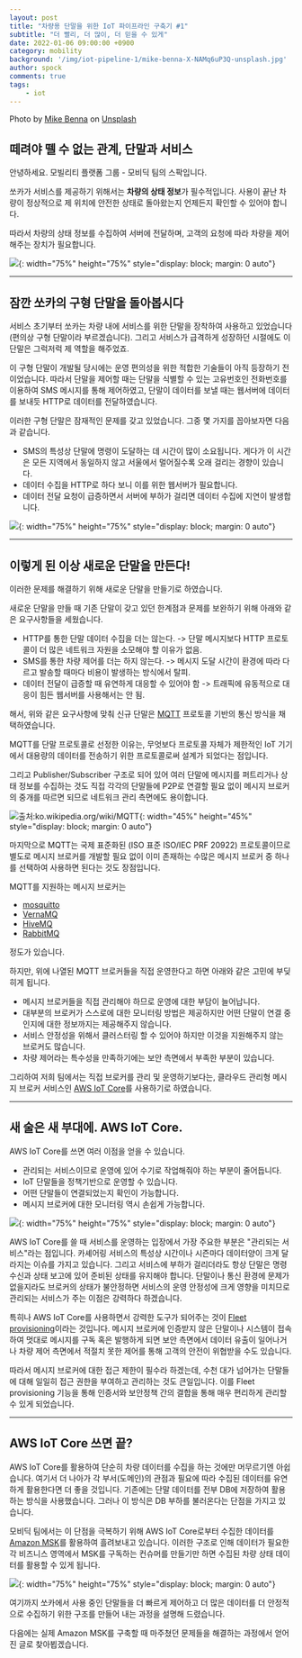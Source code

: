 ```yaml
---
layout: post
title: "차량용 단말을 위한 IoT 파이프라인 구축기 #1"
subtitle: "더 빨리, 더 많이, 더 믿을 수 있게"
date: 2022-01-06 09:00:00 +0900
category: mobility
background: '/img/iot-pipeline-1/mike-benna-X-NAMq6uP3Q-unsplash.jpg'
author: spock
comments: true
tags:
    - iot
---
```


<div class="photo-copyright">
Photo by <a href="https://unsplash.com/@mbenna?utm_source=unsplash&utm_medium=referral&utm_content=creditCopyText">Mike Benna</a> on <a href="https://unsplash.com/s/photos/pipeline?utm_source=unsplash&utm_medium=referral&utm_content=creditCopyText">Unsplash</a>
</div>

## 떼려야 뗄 수 없는 관계, 단말과 서비스

안녕하세요. 모빌리티 플랫폼 그룹 - 모비딕 팀의 스팍입니다.

쏘카가 서비스를 제공하기 위해서는 **차량의 상태 정보**가 필수적입니다. 사용이 끝난 차량이 정상적으로 제 위치에 안전한 상태로 돌아왔는지 언제든지 확인할 수 있어야 합니다.

따라서 차량의 상태 정보를 수집하여 서버에 전달하며, 고객의 요청에 따라 차량을 제어해주는 장치가 필요합니다.

![](/img/iot-pipeline-1/pipeline_concept.jpg){: width="75%" height="75%" style="display: block; margin: 0 auto"}

---

## 잠깐 쏘카의 구형 단말을 돌아봅시다

서비스 초기부터 쏘카는 차량 내에 서비스를 위한 단말을 장착하여 사용하고 있었습니다(편의상 구형 단말이라 부르겠습니다). 그리고 서비스가 급격하게 성장하던 시절에도 이 단말은 그럭저럭 제 역할을 해주었죠.

이 구형 단말이 개발될 당시에는 운영 편의성을 위한 적합한 기술들이 아직 등장하기 전이었습니다. 따라서 단말을 제어할 때는 단말을 식별할 수 있는 고유번호인 전화번호를 이용하여 SMS 메시지를 통해 제어하였고, 단말이 데이터를 보낼 때는 웹서버에 데이터를 보내듯 HTTP로 데이터를 전달하였습니다.

이러한 구형 단말은 잠재적인 문제를 갖고 있었습니다. 그중 몇 가지를 꼽아보자면 다음과 같습니다.

- SMS의 특성상 단말에 명령이 도달하는 데 시간이 많이 소요됩니다. 게다가 이 시간은 모든 지역에서 동일하지 않고 서울에서 멀어질수록 오래 걸리는 경향이 있습니다.
- 데이터 수집을 HTTP로 하다 보니 이를 위한 웹서버가 필요합니다.
- 데이터 전달 요청이 급증하면서 서버에 부하가 걸리면 데이터 수집에 지연이 발생합니다.

![](/img/iot-pipeline-1/old_device_arch.jpg){: width="75%" height="75%" style="display: block; margin: 0 auto"}

---

## 이렇게 된 이상 새로운 단말을 만든다!

이러한 문제를 해결하기 위해 새로운 단말을 만들기로 하였습니다.

새로운 단말을 만들 때 기존 단말이 갖고 있던 한계점과 문제를 보완하기 위해 아래와 같은 요구사항들을 세웠습니다.

- HTTP를 통한 단말 데이터 수집을 더는 않는다. -> 단말 메시지보다 HTTP 프로토콜이 더 많은 네트워크 자원을 소모해야 할 이유가 없음.
- SMS를 통한 차량 제어를 더는 하지 않는다. -> 메시지 도달 시간이 환경에 따라 다르고 발송할 때마다 비용이 발생하는 방식에서 탈피.
- 데이터 전달이 급증할 때 유연하게 대응할 수 있어야 함 -> 트래픽에 유동적으로 대응이 힘든 웹서버를 사용해서는 안 됨.

해서, 위와 같은 요구사항에 맞춰 신규 단말은 [MQTT](https://ko.wikipedia.org/wiki/MQTT) 프로토콜 기반의 통신 방식을 채택하였습니다.

MQTT를 단말 프로토콜로 선정한 이유는, 무엇보다 프로토콜 자체가 제한적인 IoT 기기에서 대용량의 데이터를 전송하기 위한 프로토콜로써 설계가 되었다는 점입니다.

그리고 Publisher/Subscriber 구조로 되어 있어 여러 단말에 메시지를 퍼트리거나 상태 정보를 수집하는 것도 직접 각각의 단말들에 P2P로 연결할 필요 없이 메시지 브로커의 중개를 따르면 되므로 네트워크 관리 측면에도 용이합니다.

![출처:ko.wikipedia.org/wiki/MQTT](/img/iot-pipeline-1/MQTT_protocol_example_without_QoS.png){: width="45%" height="45%" style="display: block; margin: 0 auto"}

마지막으로 MQTT는 국제 표준화된 (ISO 표준 ISO/IEC PRF 20922) 프로토콜이므로 별도로 메시지 브로커를 개발할 필요 없이 이미 존재하는 수많은 메시지 브로커 중 하나를 선택하여 사용하면 된다는 것도 장점입니다.

MQTT를 지원하는 메시지 브로커는

- [mosquitto](https://mosquitto.org/)
- [VernaMQ](https://vernemq.com/)
- [HiveMQ](https://www.hivemq.com/)
- [RabbitMQ](https://www.rabbitmq.com/)

정도가 있습니다.

하지만, 위에 나열된 MQTT 브로커들을 직접 운영한다고 하면 아래와 같은 고민에 부딪히게 됩니다.

- 메시지 브로커들을 직접 관리해야 하므로 운영에 대한 부담이 늘어납니다.
- 대부분의 브로커가 스스로에 대한 모니터링 방법은 제공하지만 어떤 단말이 연결 중인지에 대한 정보까지는 제공해주지 않습니다.
- 서비스 안정성을 위해서 클러스터링 할 수 있어야 하지만 이것을 지원해주지 않는 브로커도 많습니다.
- 차량 제어라는 특수성을 만족하기에는 보안 측면에서 부족한 부분이 있습니다.

그리하여 저희 팀에서는 직접 브로커를 관리 및 운영하기보다는, 클라우드 관리형 메시지 브로커 서비스인 [AWS IoT Core](https://aws.amazon.com/ko/iot-core/)를 사용하기로 하였습니다.

---

## 새 술은 새 부대에. AWS IoT Core.

AWS IoT Core를 쓰면 여러 이점을 얻을 수 있습니다.

- 관리되는 서비스이므로 운영에 있어 수기로 작업해줘야 하는 부분이 줄어듭니다.
- IoT 단말들을 정책기반으로 운영할 수 있습니다.
- 어떤 단말들이 연결되었는지 확인이 가능합니다.
- 메시지 브로커에 대한 모니터링 역시 손쉽게 가능합니다.

![](/img/iot-pipeline-1/new_device_arch.jpg){: width="75%" height="75%" style="display: block; margin: 0 auto"}

AWS IoT Core를 쓸 때 서비스를 운영하는 입장에서 가장 주요한 부분은 "관리되는 서비스"라는 점입니다. 카셰어링 서비스의 특성상 시간이나 시즌마다 데이터양이 크게 달라지는 이슈를 가지고 있습니다. 그리고 서비스에 부하가 걸리더라도 항상 단말은 명령 수신과 상태 보고에 있어 준비된 상태를 유지해야 합니다. 단말이나 통신 환경에 문제가 없을지라도 브로커의 상태가 불안정하면 서비스의 운영 안정성에 크게 영향을 미치므로 관리되는 서비스가 주는 이점은 강력하다 하겠습니다.

특히나 AWS IoT Core를 사용하면서 강력한 도구가 되어주는 것이 [Fleet provisioning](https://docs.aws.amazon.com/ko_kr/iot/latest/developerguide/provision-wo-cert.html)이라는 것입니다. 메시지 브로커에 인증받지 않은 단말이나 시스템이 접속하여 멋대로 메시지를 구독 혹은 발행하게 되면 보안 측면에서 데이터 유출이 일어나거나 차량 제어 측면에서 적절치 못한 제어를 통해 고객의 안전이 위협받을 수도 있습니다.

따라서 메시지 브로커에 대한 접근 제한이 필수라 하겠는데, 수천 대가 넘어가는 단말들에 대해 일일히 접근 권한을 부여하고 관리하는 것도 큰일입니다. 이를 Fleet provisioning 기능을 통해 인증서와 보안정책 간의 결합을 통해 매우 편리하게 관리할 수 있게 되었습니다.

---

## AWS IoT Core 쓰면 끝?

AWS IoT Core를 활용하여 단순히 차량 데이터를 수집을 하는 것에만 머무르기엔 아쉽습니다. 여기서 더 나아가 각 부서(도메인)의 관점과 필요에 따라 수집된 데이터를 유연하게 활용한다면 더 좋을 것입니다. 기존에는 단말 데이터를 전부 DB에 저장하여 활용하는 방식을 사용했습니다. 그러나 이 방식은 DB 부하를 불러온다는 단점을 가지고 있습니다.

모비딕 팀에서는 이 단점을 극복하기 위해 AWS IoT Core로부터 수집한 데이터를 [Amazon MSK](https://aws.amazon.com/ko/msk/)를 활용하여 흘려보내고 있습니다. 이러한 구조로 인해 데이터가 필요한 각 비즈니스 영역에서 MSK를 구독하는 컨슈머를 만들기만 하면 수집된 차량 상태 데이터를 활용할 수 있게 됩니다.

![](/img/iot-pipeline-1/aws_iot_arch.jpg){: width="75%" height="75%" style="display: block; margin: 0 auto"}

여기까지 쏘카에서 사용 중인 단말들을 더 빠르게 제어하고 더 많은 데이터를 더 안정적으로 수집하기 위한 구조를 만들어 내는 과정을 설명해 드렸습니다.

다음에는 실제 Amazon MSK를 구축할 때 마주쳤던 문제들을 해결하는 과정에서 얻어진 글로 찾아뵙겠습니다.

